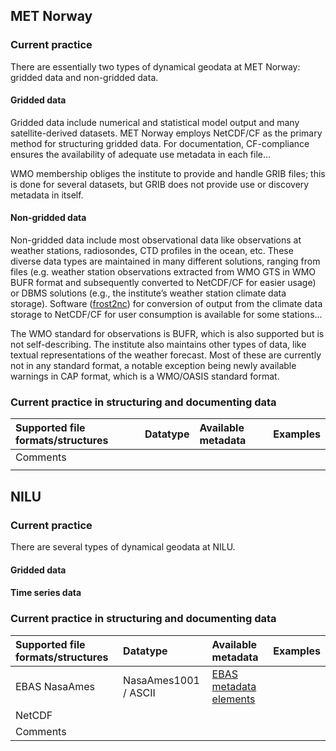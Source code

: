 
##  MET Norway

### Current practice
There are essentially two types of dynamical geodata at MET Norway: gridded data and non-gridded data.

#### Gridded data
Gridded data include numerical and statistical model output and many satellite-derived datasets. MET Norway employs NetCDF/CF as the primary method for structuring gridded data. For documentation, CF-compliance ensures the availability of adequate use metadata in each file... 

WMO membership obliges the institute to provide and handle GRIB files; this is done for several datasets, but GRIB does not provide use or discovery metadata in itself.

#### Non-gridded data
Non-gridded data include most observational data like observations at weather stations, radiosondes, CTD profiles in the ocean, etc. These diverse data types are maintained in many different solutions, ranging from files (e.g. weather station observations extracted from WMO GTS in WMO BUFR format and subsequently converted to NetCDF/CF for easier usage) or DBMS solutions (e.g., the institute’s weather station climate data storage). Software ([frost2nc](https://github.com/metno/frost2nc)) for conversion of output from the climate data storage to NetCDF/CF for user consumption is available for some stations... 

The WMO standard for observations is BUFR, which is also supported but is not self-describing. The institute also maintains other types of data, like textual representations of the weather forecast. Most of these are currently not in any standard format, a notable exception being newly available warnings in CAP format, which is a WMO/OASIS standard format.

### Current practice in structuring and documenting data

|Supported file formats/structures |Datatype |Available metadata |Examples|
|:----|:----|:----|:----|
|Comments|
| | |


## NILU
### Current practice
There are several types of dynamical geodata at NILU.

#### Gridded data

#### Time series data


### Current practice in structuring and documenting data

|Supported file formats/structures |Datatype |Available metadata |Examples|
|:----|:----|:----|:----|
|EBAS NasaAmes | NasaAmes1001 / ASCII | [EBAS metadata elements](https://ebas-submit.nilu.no/templates/comments/ebas_metadata_elements) | |
|NetCDF| | | |
|Comments| | | |
